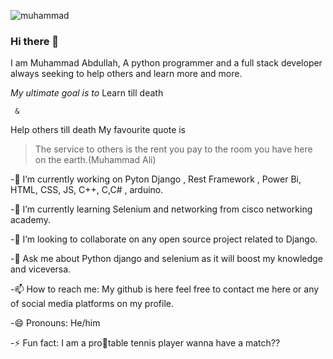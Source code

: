 ![muhammad](https://github.com/BSSE23087/BSSE23087/assets/96386140/b5231186-040c-404d-bdd2-c8c91b4d4c9c)



### Hi there 👋
I am Muhammad Abdullah, A python programmer and a full stack developer always seeking to help others and learn more and more. 

*My ultimate goal is to*
Learn till death 
    
     &
     
Help others till death
My favourite quote is 
>The service to others is the rent you pay to the room you have here on the earth.(Muhammad Ali)

-🔭 I’m currently working on Pyton Django , Rest Framework , Power Bi, HTML, CSS, JS, C++, C,C# , arduino.



-🌱 I’m currently learning Selenium and networking from cisco networking academy.



-👯 I’m looking to collaborate on any open source project related to Django.


-💬 Ask me about Python django and selenium as it will boost my knowledge and viceversa.


-📫 How to reach me: My github is here feel free to contact me here or any of social media platforms on my profile.


-😄 Pronouns: He/him


-⚡ Fun fact: I am a pro🥇table tennis player wanna have a match??
